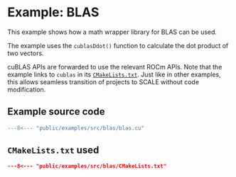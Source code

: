 # Example: BLAS

This example shows how a math wrapper library for BLAS can be used.

The example uses the `cublasDdot()` function to calculate the dot product of two vectors.

cuBLAS APIs are forwarded to use the relevant ROCm APIs.
Note that the example links to `cublas` in its [`CMakeLists.txt`](#cmakeliststxt-used).
Just like in other examples, this allows seamless transition of projects to SCALE without code modification.

## Example source code

```cpp
---8<--- "public/examples/src/blas/blas.cu"
```

## `CMakeLists.txt` used

```cmake
---8<--- "public/examples/src/blas/CMakeLists.txt"
```
